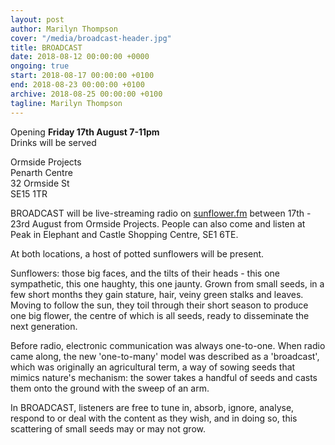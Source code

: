 ```yaml
---
layout: post
author: Marilyn Thompson
cover: "/media/broadcast-header.jpg"
title: BROADCAST
date: 2018-08-12 00:00:00 +0000
ongoing: true
start: 2018-08-17 00:00:00 +0100
end: 2018-08-23 00:00:00 +0100
archive: 2018-08-25 00:00:00 +0100
tagline: Marilyn Thompson
---
```


<p>Opening <b>Friday 17th August 7-11pm</b><br />
Drinks will be served</p>

<p>Ormside Projects<br />
Penarth Centre<br />
32 Ormside St<br />
SE15 1TR</p>

<p>BROADCAST will be live-streaming radio on <a href="http://sunflower.fm">sunflower.fm</a> between 17th - 23rd August from Ormside Projects. People can also come and listen at Peak in Elephant and Castle Shopping Centre, SE1 6TE.</p>

<p>At both locations, a host of potted sunflowers will be present.</p>

<p>Sunflowers: those big faces, and the tilts of their heads - this one sympathetic, this one haughty, this one jaunty. Grown from small seeds, in a few short months they gain stature, hair, veiny green stalks and leaves. Moving to follow the sun, they toil through their short season to produce one big flower, the centre of which is all seeds, ready to disseminate the next generation.</p>

<p>Before radio, electronic communication was always one-to-one. When radio came along, the new 'one-to-many' model was described as a 'broadcast', which was originally an agricultural term, a way of sowing seeds that mimics nature's mechanism: the sower takes a handful of seeds and casts them onto the ground with the sweep of an arm.</p>

<p>In BROADCAST, listeners are free to tune in, absorb, ignore, analyse, respond to or deal with the content as they wish, and in doing so, this scattering of small seeds may or may not grow.</p>
